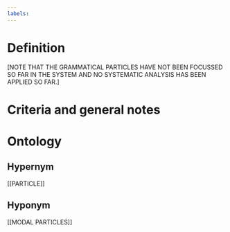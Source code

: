 ```yaml
---
labels: 
---
```


# Definition
[NOTE THAT THE GRAMMATICAL PARTICLES HAVE NOT BEEN FOCUSSED SO FAR IN THE SYSTEM AND NO SYSTEMATIC ANALYSIS HAS BEEN APPLIED SO FAR.]
# Criteria and general notes
# Ontology

## Hypernym
[[PARTICLE]]
## Hyponym
[[MODAL PARTICLES]]